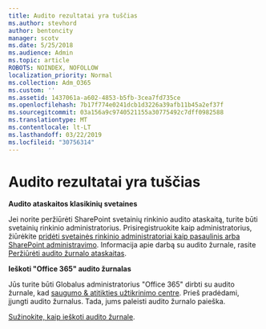 ```yaml
---
title: Audito rezultatai yra tuščias
ms.author: stevhord
author: bentoncity
manager: scotv
ms.date: 5/25/2018
ms.audience: Admin
ms.topic: article
ROBOTS: NOINDEX, NOFOLLOW
localization_priority: Normal
ms.collection: Adm_O365
ms.custom: ''
ms.assetid: 1437061a-a602-4853-b5fb-3cea7fd735ce
ms.openlocfilehash: 7b17f774e0241dcb1d3226a39afb11b45a2ef37f
ms.sourcegitcommit: 03a156a9c9740521155a30775492c7dff0982588
ms.translationtype: MT
ms.contentlocale: lt-LT
ms.lasthandoff: 03/22/2019
ms.locfileid: "30756314"
---
```

# <a name="auditing-results-are-blank"></a>Audito rezultatai yra tuščias

 **Audito ataskaitos klasikinių svetaines**
  
Jei norite peržiūrėti SharePoint svetainių rinkinio audito ataskaitą, turite būti svetainių rinkinio administratorius. Prisiregistruokite kaip administratorius, žiūrėkite [pridėti svetainės rinkinio administratoriai kaip pasaulinis arba SharePoint administravimo](https://go.microsoft.com/fwlink/?linkid=869390). Informacija apie darbą su audito žurnale, rasite [Peržiūrėti audito žurnalo ataskaitas](https://go.microsoft.com/fwlink/?linkid=395237). 
  
 **Ieškoti "Office 365" audito žurnalas**
  
Jūs turite būti Globalus administratorius "Office 365" dirbti su audito žurnale, kad [saugumo &amp; atitikties užtikrinimo centre](https://protection.office.com). Prieš pradėdami, įjungti audito žurnalus. Tada, jums paleisti audito žurnalo paieška. 
  
[Sužinokite, kaip ieškoti audito žurnale](https://go.microsoft.com/fwlink/?linkid=708432).
  

